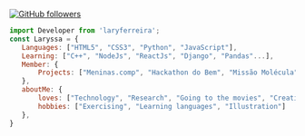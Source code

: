                          
[![GitHub followers](https://img.shields.io/github/followers/laryferreira.svg?style=social&label=Follow&maxAge=2592000)](https://github.com/laryferreira?tab=followers)

 ```js
import Developer from 'laryferreira';
const Laryssa = {
    Languages: ["HTML5", "CSS3", "Python", "JavaScript"],
    Learning: ["C++", "NodeJs", "ReactJs", "Django", "Pandas"...],
    Member: {
        Projects: ["Meninas.comp", "Hackathon do Bem", "Missão Molécula","Competitive programming"]        
    },
    aboutMe: {
        loves: ["Technology", "Research", "Going to the movies", "Creativity", "Psychology books"],
        hobbies: ["Exercising", "Learning languages", "Illustration"]
    },
}

```
